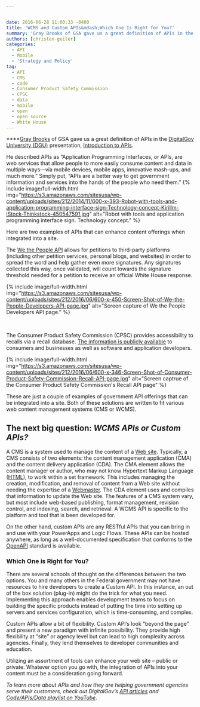 ```yaml
---


date: 2016-06-28 11:00:33 -0400
title: 'WCMS and Custom APIs&mdash;Which One Is Right for You?'
summary: 'Gray Brooks of GSA gave us a great definition of APIs in the DigitalGov University (DGU) presentation,&nbsp;Introduction to APIs. He described APIs as &amp;#8220;Application Programming Interfaces, or APIs, are web services that allow people to more easily consume content and data in multiple ways&mdash;via mobile devices, mobile apps, innovative mash-ups, and much more.&amp;#8221; Simply put,'
authors: [christen-geiler]
categories:
  - API
  - Mobile
  - 'Strategy and Policy'
tag:
  - API
  - CMS
  - code
  - Consumer Product Safety Commission
  - CPSC
  - data
  - mobile
  - open
  - open source
  - White House
---
```


****[Gray Brooks](https://www.WHATEVER/author/gray-brooks/) of GSA gave us a great definition of APIs in the [DigitalGov University (DGU)](https://www.WHATEVER/digitalgov-university/) presentation, [Introduction to APIs](https://www.WHATEVER/2012/07/26/introduction-to-apis/).

He described APIs as &#8220;Application Programming Interfaces, or APIs, are web services that allow people to more easily consume content and data in multiple ways—via mobile devices, mobile apps, innovative mash-ups, and much more.&#8221; Simply put, &#8220;APIs are a better way to get government information and services into the hands of the people who need them.&#8221; 
{% include image/full-width.html img="https://s3.amazonaws.com/sitesusa/wp-content/uploads/sites/212/2014/11/600-x-393-Robot-with-tools-and-application-programming-interface-sign-Technology-concept-Kirillm-iStock-Thinkstock-450547591.jpg" alt="Robot with tools and application programming interface sign. Technology concept." %} 

Here are two examples of APIs that can enhance content offerings when integrated into a site.

The [We the People API](https://petitions.whitehouse.gov/developers) allows for petitions to third-party platforms (including other petition services, personal blogs, and websites) in order to spread the word and help gather even more signatures. Any signatures collected this way, once validated, will count towards the signature threshold needed for a petition to receive an official White House response.


{% include image/full-width.html img="https://s3.amazonaws.com/sitesusa/wp-content/uploads/sites/212/2016/06/600-x-450-Screen-Shot-of-We-the-People-Developers-API-page.jpg" alt="Screen capture of We the People Developers API page." %}

&nbsp;

The Consumer Product Safety Commission (CPSC) provides accessibility to recalls via a recall database. [The information is publicly available](https://www.cpsc.gov/en/Recalls/CPSC-Recalls-Application-Program-Interface-API-Information/) to consumers and businesses as well as software and application developers.


{% include image/full-width.html img="https://s3.amazonaws.com/sitesusa/wp-content/uploads/sites/212/2016/06/600-x-346-Screen-Shot-of-Consumer-Product-Safety-Commission-Recall-API-page.jpg" alt="Screen captrue of the Consumer Product Safety Commission's Recall API page" %}

These are just a couple of examples of government API offerings that can be integrated into a site. Both of these solutions are written to fit various web content management systems (CMS or WCMS).

## The next big question: _WCMS APIs or Custom APIs?_

A CMS is a system used to manage the content of a [Web site](http://searchsoa.techtarget.com/definition/Web-site). Typically, a CMS consists of two elements: the content management application (CMA) and the content delivery application (CDA). The CMA element allows the content manager or author, who may not know Hypertext Markup Language ([HTML](http://searchsoa.techtarget.com/definition/HTML)), to work within a set framework. This includes managing the creation, modification, and removal of content from a Web site without needing the expertise of a [Webmaster](http://whatis.techtarget.com/definition/Webmaster). The CDA element uses and compiles that information to update the Web site. The features of a CMS system vary, but most include web-based publishing, format management, revision control, and indexing, search, and retrieval. A WCMS API is specific to the platform and tool that is been developed for.

On the other hand, custom APIs are any RESTful APIs that you can bring in and use with your PowerApps and Logic Flows. These APIs can be hosted anywhere, as long as a well-documented specification that conforms to the [OpenAPI](https://github.com/OAI/OpenAPI-Specification/blob/master/versions/2.0.md#securityDefinitionsObject) standard is available.

### Which One is Right for You?

There are several schools of thought on the differences between the two options. You and many others in the Federal government may not have resources to hire developers to create a Custom API. In this instance, an out of the box solution (plug-in) might do the trick for what you need. Implementing this approach enables development teams to focus on building the specific products instead of putting the time into setting up servers and services configuration, which is time-consuming, and complex.

Custom APIs allow a bit of flexibility.  Custom API’s look “beyond the page” and present a new paradigm with infinite possibility.  They provide high flexibility at “site” or agency level but can lead to high complexity across agencies.  Finally, they lend themselves to developer communities and education.

Utilizing an assortment of tools can enhance your web site – public or private. Whatever option you go with, the integration of APIs into your content must be a consideration going forward.

_To learn more about APIs and how they are helping government agencies serve their customers, check out DigitalGov’s [API articles](https://www.WHATEVER/category/code/api/) and [Code/APIs/Data playlist on YouTube](https://www.youtube.com/playlist?list=PLd9b-GuOJ3nFA8rIjFKllLSAJl61IBYKM)._